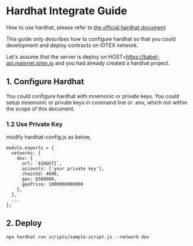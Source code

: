 # Hardhat Integrate Guide

How to use hardhat, please refer to [the official hardhat document](https://hardhat.org/getting-started/)

This guide only describes how to configure hardhat so that you could development and deploy contracts on IOTEX network.

Let's assume that the server is deploy on HOST=https://babel-api.mainnet.iotex.io and you had already created a hardhat project.

## 1. Configure Hardhat

You could configure hardhat with mnemonic or private keys.
You could setup mnemonic or private keys in command line or .env, which not within the scope of this document.

### 1.2 Use Private Key
modify hardhat-config.js as below,
```
module.exports = {
  networks: {
    dev: {
      url: `${HOST}`,
      accounts: ['your private key'],
      chainId: 4690,
      gas: 8500000,
      gasPrice: 1000000000000
    },
  },
  ...
};
```

## 2. Deploy
```
npx hardhat run scripts/sample-script.js --network dev
```
